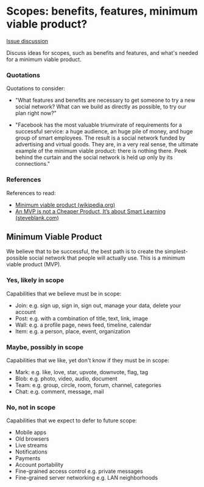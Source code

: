 # Scopes: benefits, features, minimum viable product?

[Issue discussion](https://github.com/joelparkerhenderson/social_network_plan/issues/3)

Discuss ideas for scopes, such as benefits and features, and what's needed for a minimum viable product.


### Quotations

Quotations to consider:

* "What features and benefits are necessary to get someone to try a new social network? What can we build as directly as possible, to try our plan right now?"

* "Facebook has the most valuable triumvirate of requirements for a successful service: a huge audience, an huge pile of money, and huge group of smart employees. The result is a social network funded by advertising and virtual goods. They are, in a very real sense, the ultimate example of the minimum viable product: there is nothing there. Peek behind the curtain and the social network is held up only by its connections."


### References

References to read:

* [Minimum viable product (wikipedia.org)](https://en.wikipedia.org/wiki/Minimum_viable_product)
* [An MVP is not a Cheaper Product, It’s about Smart Learning (steveblank.com)](https://steveblank.com/2013/07/22/an-mvp-is-not-a-cheaper-product-its-about-smart-learning/)


## Minimum Viable Product

We believe that to be successful, the best path is to create the simplest-possible social network that people will actually use. This is a minimum viable product (MVP).


### Yes, likely in scope

Capabilities that we believe must be in scope:
* Join: e.g. sign up, sign in, sign out, manage your data, delete your account
* Post: e.g. with a combination of title, text, link, image
* Wall: e.g. a profile page, news feed, timeline, calendar
* Item: e.g. a person, place, event, organization


### Maybe, possibly in scope

Capabilities that we like, yet don't know if they must be in scope:
* Mark: e.g. like, love, star, upvote, downvote, flag, tag
* Blob: e.g. photo, video, audio, document
* Team: e.g. group, circle, room, forum, channel, categories
* Chat: e.g. comment, message, mail


### No, not in scope

Capabilities that we expect to defer to future scope:
* Mobile apps
* Old browsers
* Live streams
* Notifications
* Payments
* Account portability
* Fine-grained access control e.g. private messages
* Fine-grained server networking e.g. LAN neighborhoods
